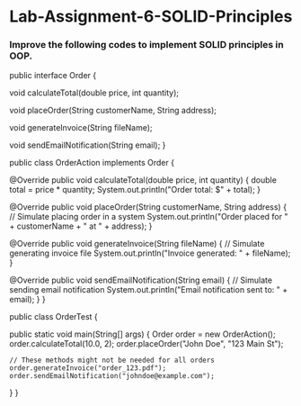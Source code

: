 # Lab-Assignment-6-SOLID-Principles
### Improve the following codes to implement SOLID principles in OOP.

public interface Order {

  void calculateTotal(double price, int quantity);

  void placeOrder(String customerName, String address);

  void generateInvoice(String fileName);

  void sendEmailNotification(String email);
}

public class OrderAction implements Order {

  @Override
  public void calculateTotal(double price, int quantity) {
    double total = price * quantity;
    System.out.println("Order total: $" + total);
  }

  @Override
  public void placeOrder(String customerName, String address) {
    // Simulate placing order in a system
    System.out.println("Order placed for " + customerName + " at " + address);
  }

  @Override
  public void generateInvoice(String fileName) {
    // Simulate generating invoice file
    System.out.println("Invoice generated: " + fileName);
  }

  @Override
  public void sendEmailNotification(String email) {
    // Simulate sending email notification
    System.out.println("Email notification sent to: " + email);
  }
}

public class OrderTest {

  public static void main(String[] args) {
    Order order = new OrderAction();
    order.calculateTotal(10.0, 2);
    order.placeOrder("John Doe", "123 Main St");

    // These methods might not be needed for all orders
    order.generateInvoice("order_123.pdf");
    order.sendEmailNotification("johndoe@example.com");
  }
}
